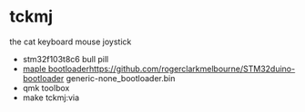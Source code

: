 # tckmj
the cat keyboard mouse joystick

* stm32f103t8c6 bull pill
* [maple bootloader](https://github.com/rogerclarkmelbourne/STM32duino-bootloader)https://github.com/rogerclarkmelbourne/STM32duino-bootloader
  generic-none_bootloader.bin
* qmk toolbox
* make tckmj:via
